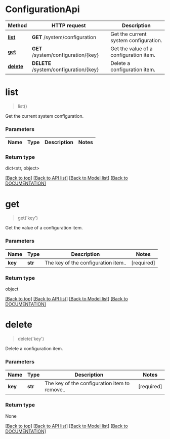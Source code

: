 # ConfigurationApi

Method | HTTP request | Description
------------ | ------------- | -------------
[**list**](ConfigurationApi.md#list) | **GET** /system/configuration | Get the current system configuration.
[**get**](ConfigurationApi.md#get) | **GET** /system/configuration/{key} | Get the value of a configuration item.
[**delete**](ConfigurationApi.md#delete) | **DELETE** /system/configuration/{key} | Delete a configuration item.


# **list**
> list()

Get the current system configuration.

### Parameters

Name | Type | Description | Notes
------------- | ------------- | ------------- | -------------


### Return type

dict<str, object>

[[Back to top]](#) [[Back to API list]](../../DOCUMENTATION.md#documentation-for-api-endpoints) [[Back to Model list]](../../DOCUMENTATION.md#documentation-for-models) [[Back to DOCUMENTATION]](../../DOCUMENTATION.md)

# **get**
> get('key')

Get the value of a configuration item.

### Parameters

Name | Type | Description | Notes
------------- | ------------- | ------------- | -------------
 **key** | **str**| The key of the configuration item.. | [required]


### Return type

object

[[Back to top]](#) [[Back to API list]](../../DOCUMENTATION.md#documentation-for-api-endpoints) [[Back to Model list]](../../DOCUMENTATION.md#documentation-for-models) [[Back to DOCUMENTATION]](../../DOCUMENTATION.md)

# **delete**
> delete('key')

Delete a configuration item.

### Parameters

Name | Type | Description | Notes
------------- | ------------- | ------------- | -------------
 **key** | **str**| The key of the configuration item to remove.. | [required]


### Return type

None

[[Back to top]](#) [[Back to API list]](../../DOCUMENTATION.md#documentation-for-api-endpoints) [[Back to Model list]](../../DOCUMENTATION.md#documentation-for-models) [[Back to DOCUMENTATION]](../../DOCUMENTATION.md)
